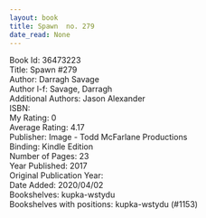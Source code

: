 ```yaml
---
layout: book
title: Spawn  no. 279
date_read: None
---
```


Book Id: 36473223<br />
Title: Spawn #279<br />
Author: Darragh Savage<br />
Author l-f: Savage, Darragh<br />
Additional Authors: Jason Alexander<br />
ISBN: <br />
My Rating: 0<br />
Average Rating: 4.17<br />
Publisher: Image - Todd McFarlane Productions<br />
Binding: Kindle Edition<br />
Number of Pages: 23<br />
Year Published: 2017<br />
Original Publication Year: <br />
Date Added: 2020/04/02<br />
Bookshelves: kupka-wstydu<br />
Bookshelves with positions: kupka-wstydu (#1153)<br />

